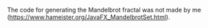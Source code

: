 The code for generating the Mandelbrot fractal was not made by me (https://www.hameister.org/JavaFX_MandelbrotSet.html).
